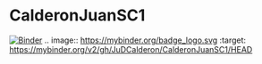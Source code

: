 # CalderonJuanSC1
[![Binder](https://mybinder.org/badge_logo.svg)](https://mybinder.org/v2/gh/JuDCalderon/CalderonJuanSC1/HEAD)
.. image:: https://mybinder.org/badge_logo.svg
 :target: https://mybinder.org/v2/gh/JuDCalderon/CalderonJuanSC1/HEAD
